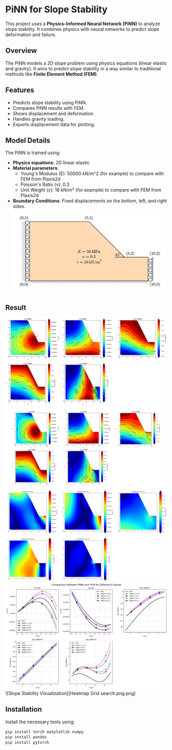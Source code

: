 # PiNN for Slope Stability

This project uses a **Physics-Informed Neural Network (PiNN)** to analyze slope stability. It combines physics with neural networks to predict slope deformation and failure.

## Overview

The PiNN models a 2D slope problem using physics equations (linear elastic and gravity). It aims to predict slope stability in a way similar to traditional methods like **Finite Element Method (FEM)**.

## Features
- Predicts slope stability using PiNN.
- Compares PiNN results with FEM.
- Shows displacement and deformation.
- Handles gravity loading.
- Exports displacement data for plotting.



## Model Details

The PiNN is trained using:
- **Physics equations**: 2D linear elastic 
- **Material parameters**:
  - Young's Modulus (E): 50000 kN/m^2   (for example) to compare with FEM from Plaxis2d
  - Poisson's Ratio (ν): 0.3
  - Unit Weight (γ): 18 kN/m³ (for example) to compare with FEM from Plaxis2d
- **Boundary Conditions**: Fixed displacements on the bottom, left, and right sides.
  ![Slope Stability Visualization - Dimension](Dimension_2.JPG)

## Result

![Slope Stability Visualization](Result.png)
![Slope Stability Visualization](FEM.png)
![Slope Stability Visualization](Absolute_error.png)
![Slope Stability Visualization](RMSE.png)
![Slope Stability Visualization](Heatmap Grid search.png.png)

## Installation

Install the necessary tools using:

```bash
pip install torch matplotlib numpy
pip install pandas
pip install pytorch
